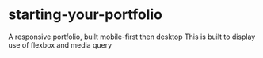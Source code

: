 # starting-your-portfolio
A responsive portfolio, built mobile-first then desktop
This is built to display use of flexbox and media query
